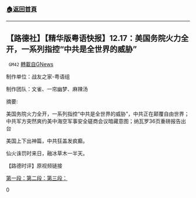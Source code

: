 ###  [:house:返回首頁](https://github.com/ourhimalayas/txt)
---

## 【路德社】【精华版粤语快报】12.17：美国务院火力全开，一系列指控“中共是全世界的威胁”
` GM42` [轉載自GNews](https://gnews.org/zh-hans/663582/)

制作单位：战友之家-粤语组

制作团队：文雀、一帘幽梦、麻辣汤



摘要:

美国务院火力全开，一系列指控“中共是全世界的威胁”，中共正在颠覆自由世界；中共军方突然爽约美中海空军事安全磋商会议暗藏意图；纳瓦罗36页重磅报告出台

美国上下出神篇，中共狂盖发疯癫。

仙火诛罚时来日，融冰草木一半天。

【路德时评】原视频链接

[第一段：](https://youtu.be/00CKdcx6vmw)[第二段：](https://youtu.be/Wh6nIz5Bl3Q)[第三段：](https://youtu.be/Wh6nIz5Bl3Q)

0

